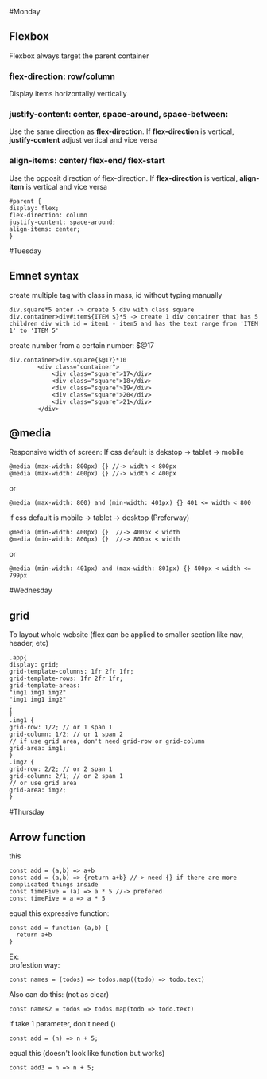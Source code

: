 #Monday
## Flexbox
Flexbox always target the parent container
### flex-direction: row/column
Display items horizontally/ vertically
### justify-content: center, space-around, space-between: 
Use the same direction as **flex-direction**. If **flex-direction** is vertical, **justify-content** adjust vertical and vice versa
### align-items: center/ flex-end/ flex-start
Use the opposit direction of flex-direction. If **flex-direction** is vertical, **align-item** is vertical and vice versa
~~~
#parent {
display: flex;
flex-direction: column
justify-content: space-around;
align-items: center;
}
~~~
#Tuesday
## Emnet syntax
create multiple tag with class in mass, id without typing manually
~~~
div.square*5 enter -> create 5 div with class square
div.container>div#item${ITEM $}*5 -> create 1 div container that has 5 children div with id = item1 - item5 and has the text range from 'ITEM 1' to 'ITEM 5'
~~~
create number from a certain number: $@17
~~~
div.container>div.square{$@17}*10
        <div class="container">
            <div class="square">17</div>
            <div class="square">18</div>
            <div class="square">19</div>
            <div class="square">20</div>
            <div class="square">21</div>
        </div>
~~~
## @media
Responsive width of screen:
If css default is dekstop -> tablet -> mobile
~~~
@media (max-width: 800px) {} //-> width < 800px
@media (max-width: 400px) {} //-> width < 400px
~~~
or
~~~
@media (max-width: 800) and (min-width: 401px) {} 401 <= width < 800
~~~
if css default is mobile -> tablet -> desktop (Preferway)
~~~
@media (min-width: 400px) {}  //-> 400px < width
@media (min-width: 800px) {}  //-> 800px < width
~~~
or
~~~
@media (min-width: 401px) and (max-width: 801px) {} 400px < width <= 799px
~~~
#Wednesday
## grid
To layout whole website (flex can be applied to smaller section like nav, header, etc)
~~~
.app{
display: grid;
grid-template-columns: 1fr 2fr 1fr;
grid-template-rows: 1fr 2fr 1fr;
grid-template-areas:
"img1 img1 img2"
"img1 img1 img2"
;
}
.img1 {
grid-row: 1/2; // or 1 span 1
grid-column: 1/2; // or 1 span 2
// if use grid area, don't need grid-row or grid-column
grid-area: img1;
}
.img2 {
grid-row: 2/2; // or 2 span 1
grid-column: 2/1; // or 2 span 1
// or use grid area
grid-area: img2;
}
~~~
#Thursday
## Arrow function
this
~~~
const add = (a,b) => a+b
const add = (a,b) => {return a+b} //-> need {} if there are more complicated things inside
const timeFive = (a) => a * 5 //-> prefered
const timeFive = a => a * 5
~~~
equal this expressive function:
~~~
const add = function (a,b) {
  return a+b
}
~~~
Ex: </br>
profestion way:
~~~
const names = (todos) => todos.map((todo) => todo.text)
~~~
Also can do this: (not as clear)
~~~
const names2 = todos => todos.map(todo => todo.text)
~~~
if take 1 parameter, don't need ()
~~~
const add = (n) => n + 5;
~~~
equal this (doesn't look like function but works)
~~~
const add3 = n => n + 5;
~~~
